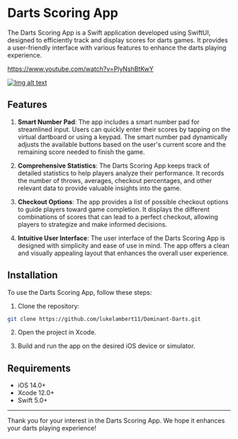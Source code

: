 # Darts Scoring App

The Darts Scoring App is a Swift application developed using SwiftUI, designed to efficiently track and display scores for darts games. It provides a user-friendly interface with various features to enhance the darts playing experience.

https://www.youtube.com/watch?v=PlyNshBtKwY


[![Img alt text](https://github.com/user-attachments/assets/45485442-ad5c-46ab-9335-494ccefb6ac7)
]([https://www.youtube.com/watch?v=PlyNshBtKwY](https://www.youtube.com/watch?v=dTMFMGquoh4))

## Features

1. **Smart Number Pad**: The app includes a smart number pad for streamlined input. Users can quickly enter their scores by tapping on the virtual dartboard or using a keypad. The smart number pad dynamically adjusts the available buttons based on the user's current score and the remaining score needed to finish the game.

2. **Comprehensive Statistics**: The Darts Scoring App keeps track of detailed statistics to help players analyze their performance. It records the number of throws, averages, checkout percentages, and other relevant data to provide valuable insights into the game.

3. **Checkout Options**: The app provides a list of possible checkout options to guide players toward game completion. It displays the different combinations of scores that can lead to a perfect checkout, allowing players to strategize and make informed decisions.

4. **Intuitive User Interface**: The user interface of the Darts Scoring App is designed with simplicity and ease of use in mind. The app offers a clean and visually appealing layout that enhances the overall user experience.

## Installation

To use the Darts Scoring App, follow these steps:

1. Clone the repository:

```bash
git clone https://github.com/lukelambert11/Dominant-Darts.git
```

2. Open the project in Xcode.

3. Build and run the app on the desired iOS device or simulator.

## Requirements

- iOS 14.0+
- Xcode 12.0+
- Swift 5.0+

---

Thank you for your interest in the Darts Scoring App. We hope it enhances your darts playing experience!
